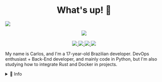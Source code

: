 <h1 align="center"><strong>What's up!</strong> 👋</h1>

![](https://i.imgur.com/BsMQ5YM.png)

<p align="center">
	<img src="https://github-readme-stats.vercel.app/api?username=CarlosSMA&theme=radical&show_icons=true">
	<br> <br>
	<a href="mailto:souza.alvarez03@gmail.com">
		<img src="https://img.shields.io/badge/Gmail-D14836?style=for-the-badge&logo=gmail&logoColor=white">
	</a>
	<a href="https://linkedin.com/in/carlos-eduardo-alvarez">
		<img src="https://img.shields.io/badge/LinkedIn-0077B5?style=for-the-badge&logo=linkedin&logoColor=white">
	</a>
	<a href="https://t.me/CarlosSMA">
		<img src="https://img.shields.io/badge/Telegram-2CA5E0?style=for-the-badge&logo=telegram&logoColor=white">
	</a>
	<a href="https://hub.docker.com/u/carlossma">
		<img src="https://img.shields.io/badge/DockerHub-2CA5E0?style=for-the-badge&logo=docker&logoColor=white">
	</a>
</p>


My name is Carlos, and I'm a 17-year-old Brazilian developer. DevOps enthusiast + Back-End developer, and mainly code in Python, but I'm also studying how to integrate Rust and Docker in projects.

<details>
<summary>📘 Info</summary>

## 🎓 Education

- **Systems development**

  :calendar: 2019-2021

  :school: **Escola Técnica Estadual Porto Digital** (Recife ─ PE)

## :robot: Technical stuff

<h3 align="center">Studying</h3>

<p align="center">
	<a href="https://www.docker.com/">
		<img src="https://img.shields.io/badge/Docker-2CA5E0?style=for-the-badge&logo=docker&logoColor=white">
	</a>
	<a href="https://kubernetes.io">
		<img src="https://img.shields.io/badge/kubernetes-326ce5.svg?&style=for-the-badge&logo=kubernetes&logoColor=white">
	</a>
	<a href="https://www.python.org/">
		<img src="https://img.shields.io/badge/Python-3776AB?style=for-the-badge&logo=python&logoColor=white">
	</a>
	<a href="https://golang.org/">
		<img src="https://img.shields.io/badge/Go-00ADD8?style=for-the-badge&logo=go&logoColor=white">
	</a>
	<a href="https://www.rust-lang.org">
		<img src="https://img.shields.io/badge/Rust-black?style=for-the-badge&logo=rust&logoColor=#E57324">
	</a>
</p>
<h3 align="center">Plan to study</h3>
<p align="center">
	<a href="https://webassembly.org/">
		<img src="https://img.shields.io/badge/WebAssembly-654FF0?style=for-the-badge&logo=WebAssembly&logoColor=white">
	</a>
	<a href="https://cloud.google.com/">
		<img src="https://img.shields.io/badge/Google_Cloud-4285F4?style=for-the-badge&logo=google-cloud&logoColor=white">
	</a>
	<a href="https://aws.amazon.com/">
		<img src="https://img.shields.io/badge/Amazon_AWS-232F3E?style=for-the-badge&logo=amazon-aws&logoColor=white">
	</a>
<br>
	<a href="https://github.com/features/actions">
		<img src="https://img.shields.io/badge/GitHub_Actions-2088FF?style=for-the-badge&logo=github-actions&logoColor=white">
	</a>
	<a href="https://about.gitlab.com/">
		<img src="https://img.shields.io/badge/GitLab-330F63?style=for-the-badge&logo=gitlab&logoColor=white">
	</a>
</p>



## :earth_americas: Languages


|                    :us: English                     | :brazil: Portuguese |
| :-------------------------------------------------: | :-----------------: |
| **C2** ([EFSET](https://www.efset.org/cert/vK1f6v)) |     **Native**      |


## :chart_with_upwards_trend: Career Plan

Currently, I intend to start my professional carrer by developing my DevOps skills, both in the technical side (e.g. Cloud, Clusters) and the management side (e.g. Agile, DevOps Philosofy). 

Apart from DevOps, I also have interest in QA, embbeded systems and Systems Architecture, so I'd love to learn more about those subjects as well.

---

## Inspirations for my ReadMe
<p align="left">
	<a href="https://github.com/alexandresanlim">
		<img src="https://avatars.githubusercontent.com/u/5353685?v=4" height="70">
		<img src="https://img.shields.io/badge/Alexandre%20Sanlim-100000?style=for-the-badge&logo=github&logoColor=white">
	</a>
	<br> <br>
	<a href="https://github.com/filiptronicek">
		<img src="https://avatars.githubusercontent.com/u/29888641?v=4" height="70">
		<img src="https://img.shields.io/badge/Filip%20Tron%C3%AD%C4%8Dek-100000?style=for-the-badge&logo=github&logoColor=white">
	</a>
</p>

